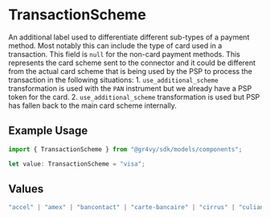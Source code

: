 # TransactionScheme

An additional label used to differentiate different sub-types of a payment
method. Most notably this can include the type of card used in a
transaction. This field is `null` for the non-card payment methods.
This represents the card scheme sent to the connector and it could be different from the
actual card scheme that is being used by the PSP to process the transaction
in the following situations: 1. `use_additional_scheme` transformation is used
with the `PAN` instrument but we already have a PSP token for the card.
2. `use_additional_scheme` transformation is used but PSP has fallen back to the
main card scheme internally.

## Example Usage

```typescript
import { TransactionScheme } from "@gr4vy/sdk/models/components";

let value: TransactionScheme = "visa";
```

## Values

```typescript
"accel" | "amex" | "bancontact" | "carte-bancaire" | "cirrus" | "culiance" | "dankort" | "diners-club" | "discover" | "eftpos-australia" | "elo" | "hipercard" | "jcb" | "maestro" | "mastercard" | "mir" | "nyce" | "other" | "pulse" | "rupay" | "star" | "uatp" | "unionpay" | "visa"
```